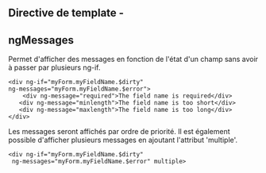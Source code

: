## Directive de template -
## ngMessages

Permet d'afficher des messages en fonction de l'état d'un champ sans avoir à passer par plusieurs ng-if.

    <div ng-if="myForm.myFieldName.$dirty"
    ng-messages="myForm.myFieldName.$error">
        <div ng-message="required">The field name is required</div>
       <div ng-message="minlength">The field name is too short</div>
       <div ng-message="maxlength">The field name is too long</div>
    </div>

Les messages seront affichés par ordre de priorité. Il est également possible d'afficher plusieurs messages en ajoutant
l'attribut 'multiple'.

    <div ng-if="myForm.myFieldName.$dirty"
     ng-messages="myForm.myFieldName.$error" multiple>
